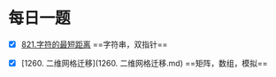 # 每日一题

- [x] [821.字符的最短距离](821.字符的最短距离.md) ==字符串，双指针==
- [x] [1260. 二维网格迁移](1260. 二维网格迁移.md) ==矩阵，数组，模拟==

